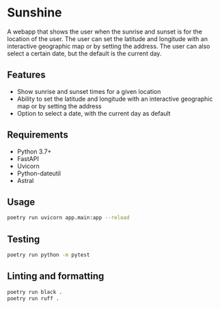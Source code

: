 # Sunshine

A webapp that shows the user when the sunrise and sunset is for the location of the user. The user can set the latitude and longitude with an interactive geographic map or by setting the address. The user can also select a certain date, but the default is the current day.

## Features
- Show sunrise and sunset times for a given location
- Ability to set the latitude and longitude with an interactive geographic map or by setting the address
- Option to select a date, with the current day as default

## Requirements
- Python 3.7+
- FastAPI
- Uvicorn
- Python-dateutil
- Astral

## Usage
```Bash
poetry run uvicorn app.main:app --reload
```

## Testing
```Bash
poetry run python -m pytest
```

## Linting and formatting
```Bash
poetry run black .
poetry run ruff .
```